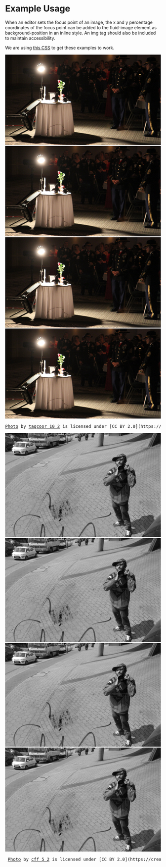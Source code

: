 Example Usage
=============

When an editor sets the focus point of an image, the x and y percentage coordinates of the focus point can be added to the fluid-image element as background-position in an inline style.
An img tag should also be included to maintain accessibility.

We are using [this CSS](style/fluidStyle.css) to get these examples to work.

<main class="content-container">
<div class="fluid-container">
	<img src="img/table.jpg" alt="" class="reference">
	<div class="image-container-wide">
		<div class="image" style="background-image: url(img/table.jpg); background-position: 25% 50%;">
			<img src="img/table.jpg" alt="Table">
		</div>
	</div>
	<div class="image-container-square">
		<div class="image" style="background-image: url(img/table.jpg); background-position: 25% 50%;">
			<img src="img/table.jpg" alt="Table">
		</div>
	</div>
	<div class="image-container-tall">
		<div class="image" style="background-image: url(img/table.jpg); background-position: 25% 50%;">
			<img src="img/table.jpg" alt="Table">
		</div>
	</div>
</div>

<pre>
<a href="https://www.flickr.com/photos/145562044@N06/29850627310/" target="_blank">Photo</a> by <a href="https://www.flickr.com/photos/145562044@N06/" target="_blank">tagcoor 10_2</a> is licensed under [CC BY 2.0](https://creativecommons.org/licenses/by/2.0/)
</pre>

<div class="fluid-container">
	<img src="img/portrait.jpg" alt="" class="reference">
	<div class="image-container-wide">
		<div class="image" style="background-image: url(img/portrait.jpg); background-position: 80% 20%;">
			<img src="img/portrait.jpg" alt="portrait">
		</div>
	</div>
	<div class="image-container-square">
		<div class="image" style="background-image: url(img/portrait.jpg); background-position: 80% 20%;">
			<img src="img/portrait.jpg" alt="portrait">
		</div>
	</div>
	<div class="image-container-tall">
		<div class="image" style="background-image: url(img/portrait.jpg); background-position: 80% 20%;">
			<img src="img/portrait.jpg" alt="portrait">
		</div>
	</div>
</div>
<pre>
 <a href="https://www.flickr.com/photos/144880903@N08/29518211673/" target="_blank">Photo</a> by <a href="https://www.flickr.com/photos/144880903@N08/" target="_blank">cff 5_2</a> is licensed under [CC BY 2.0](https://creativecommons.org/licenses/by/2.0/)
</pre>
	
</main>
